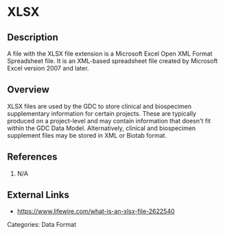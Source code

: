 # XLSX #
## Description ##
A file with the XLSX file extension is a Microsoft Excel Open XML Format Spreadsheet file. It is an XML-based spreadsheet file created by Microsoft Excel version 2007 and later.
## Overview ##
XLSX files are used by the GDC to store clinical and biospecimen supplementary information for certain projects. These are typically produced on a project-level and may contain information that doesn't fit within the GDC Data Model. Alternatively, clinical and biospecimen supplement files may be stored in XML or Biotab format. 
## References ##
1. N/A

## External Links ##
* https://www.lifewire.com/what-is-an-xlsx-file-2622540

Categories: Data Format
